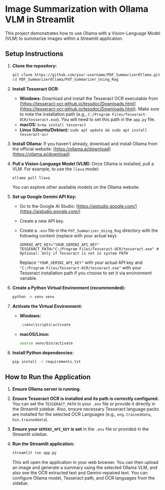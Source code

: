 # Image Summarization with Ollama VLM in Streamlit

This project demonstrates how to use Ollama with a Vision-Language Model (VLM) to summarize images within a Streamlit application.

## Setup Instructions

1. **Clone the repository:**

   ```bash
   git clone https://github.com/your-username/PDF_SummarizerOllama.git
   cd PDF_SummarizerOllama/Pdf_Summarizer_Using_Rag
   ```
2. **Install Tesseract OCR:**

   * **Windows:** Download and install the Tesseract OCR executable from [https://tesseract-ocr.github.io/tessdoc/Downloads.html](https://tesseract-ocr.github.io/tessdoc/Downloads.html). Make sure to note the installation path (e.g., `C:/Program Files/Tesseract-OCR/tesseract.exe`). You will need to set this path in the `app.py` file.
   * **macOS:** `brew install tesseract`
   * **Linux (Ubuntu/Debian):** `sudo apt update && sudo apt install tesseract-ocr`
3. **Install Ollama:**
   If you haven't already, download and install Ollama from the official website: [https://ollama.ai/download](https://ollama.ai/download)
4. **Pull a Vision-Language Model (VLM):**
   Once Ollama is installed, pull a VLM. For example, to use the `llava` model:

   ```bash
   ollama pull llava
   ```

   You can explore other available models on the Ollama website.
5. **Set up Google Gemini API Key:**

   * Go to the Google AI Studio: [https://aistudio.google.com/](https://aistudio.google.com/)
   * Create a new API key.
   * Create a `.env` file in the `Pdf_Summarizer_Using_Rag` directory with the following content (replace with your actual key):
     ```
     GEMINI_API_KEY="YOUR_GEMINI_API_KEY"
     TESSERACT_PATH="C:/Program Files/Tesseract-OCR/tesseract.exe" # Optional: Only if Tesseract is not in system PATH
     ```

     Replace `"YOUR_GEMINI_API_KEY"` with your actual API key and `"C:/Program Files/Tesseract-OCR/tesseract.exe"` with your Tesseract installation path if you choose to set it via environment variable.
6. **Create a Python Virtual Environment (recommended):**

   ```bash
   python -m venv venv
   ```
7. **Activate the Virtual Environment:**

   * **Windows:**
     ```bash
     .\venv\Scripts\activate
     ```
   * **macOS/Linux:**
     ```bash
     source venv/bin/activate
     ```
8. **Install Python dependencies:**

   ```bash
   pip install -r requirements.txt
   ```

## How to Run the Application

1. **Ensure Ollama server is running.**
2. **Ensure Tesseract OCR is installed and its path is correctly configured.** You can set the `TESSERACT_PATH` in your `.env` file or provide it directly in the Streamlit sidebar. Also, ensure necessary Tesseract language packs are installed for the selected OCR Languages (e.g., `eng.traineddata`, `hin.traineddata`).
3. **Ensure your `GEMINI_API_KEY` is set** in the `.env` file or provided in the Streamlit sidebar.
4. **Run the Streamlit application:**

   ```bash
   streamlit run app.py
   ```
   This will open the application in your web browser. You can then upload an image and generate a summary using the selected Ollama VLM, and also see the OCR extracted text and Gemini-repaired text. You can configure Ollama model, Tesseract path, and OCR languages from the sidebar.

